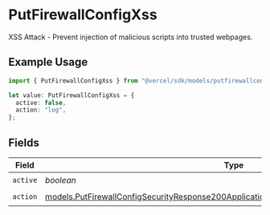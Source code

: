 # PutFirewallConfigXss

XSS Attack - Prevent injection of malicious scripts into trusted webpages.

## Example Usage

```typescript
import { PutFirewallConfigXss } from "@vercel/sdk/models/putfirewallconfigop.js";

let value: PutFirewallConfigXss = {
  active: false,
  action: "log",
};
```

## Fields

| Field                                                                                                                                                                                      | Type                                                                                                                                                                                       | Required                                                                                                                                                                                   | Description                                                                                                                                                                                |
| ------------------------------------------------------------------------------------------------------------------------------------------------------------------------------------------ | ------------------------------------------------------------------------------------------------------------------------------------------------------------------------------------------ | ------------------------------------------------------------------------------------------------------------------------------------------------------------------------------------------ | ------------------------------------------------------------------------------------------------------------------------------------------------------------------------------------------ |
| `active`                                                                                                                                                                                   | *boolean*                                                                                                                                                                                  | :heavy_check_mark:                                                                                                                                                                         | N/A                                                                                                                                                                                        |
| `action`                                                                                                                                                                                   | [models.PutFirewallConfigSecurityResponse200ApplicationJSONResponseBodyActiveCrsXssAction](../models/putfirewallconfigsecurityresponse200applicationjsonresponsebodyactivecrsxssaction.md) | :heavy_check_mark:                                                                                                                                                                         | N/A                                                                                                                                                                                        |